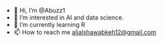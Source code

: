 - 👋 Hi, I’m @Abuzz1
- 👀 I’m interested in AI and data science.
- 🌱 I’m currently learning R
- 📫 How to reach me alialshawabkeh12@gmail.com

<!---
Abuzz1/Abuzz1 is a ✨ special ✨ repository because its `README.md` (this file) appears on your GitHub profile.
You can click the Preview link to take a look at your changes.
--->
